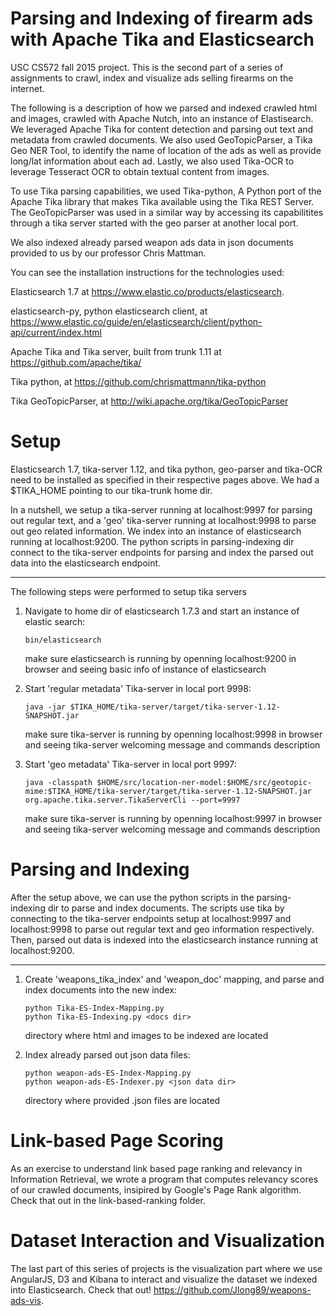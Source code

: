Parsing and Indexing of firearm ads with Apache Tika and Elasticsearch
======================================================================

USC CS572 fall 2015 project. This is the second part of a series of assignments to crawl, index and visualize ads selling firearms on the internet. 

The following is a description of how we parsed and indexed crawled html and images, crawled with Apache Nutch, into an instance of Elastisearch. We leveraged Apache Tika
for content detection and parsing out text and metadata from crawled documents. We also used GeoTopicParser, a Tika Geo NER Tool, to 
identify the name of location of the ads as well as provide long/lat information about each ad. Lastly, we also used Tika-OCR to leverage
Tesseract OCR to obtain textual content from images. 

To use Tika parsing capabilities, we used Tika-python, A Python port of the Apache Tika library that makes Tika available using the Tika REST Server.
The GeoTopicParser was used in a similar way by accessing its capabilitites through a tika server started with the geo parser at another 
local port.

We also indexed already parsed weapon ads data in json documents provided to us by our professor Chris Mattman.

You can see the installation instructions for the technologies used:

Elasticsearch 1.7 at https://www.elastic.co/products/elasticsearch.

elasticsearch-py, python elasticsearch client, at https://www.elastic.co/guide/en/elasticsearch/client/python-api/current/index.html

Apache Tika and Tika server, built from trunk 1.11 at https://github.com/apache/tika/

Tika python, at https://github.com/chrismattmann/tika-python

Tika GeoTopicParser, at http://wiki.apache.org/tika/GeoTopicParser

Setup
=====

Elasticsearch 1.7, tika-server 1.12, and tika python, geo-parser and tika-OCR need to be installed as specified in their respective pages above.
We had a $TIKA_HOME pointing to our tika-trunk home dir. 

In a nutshell, we setup a tika-server running at localhost:9997 for parsing out regular text, and a 'geo' tika-server running at localhost:9998 to
parse out geo related information. We index into an instance of elasticsearch running at localhost:9200. The python scripts in parsing-indexing dir connect to the
tika-server endpoints for parsing and index the parsed out data into the elasticsearch endpoint.

-------------------------------------------------------------------------------------------------------------------------------------------------------

The following steps were performed to setup tika servers  

1. Navigate to home dir of elasticsearch 1.7.3 and start an instance of elastic search:

	`bin/elasticsearch`

	make sure elasticsearch is running by openning localhost:9200 in browser and seeing basic info of instance of elasticsearch

2. Start 'regular metadata' Tika-server in local port 9998:

	`java -jar $TIKA_HOME/tika-server/target/tika-server-1.12-SNAPSHOT.jar`

	make sure tika-server is running by openning localhost:9998 in browser and seeing tika-server welcoming message and commands description

3. Start 'geo metadata' Tika-server in local port 9997:
	```
	java -classpath $HOME/src/location-ner-model:$HOME/src/geotopic-mime:$TIKA_HOME/tika-server/target/tika-server-1.12-SNAPSHOT.jar  org.apache.tika.server.TikaServerCli --port=9997
	```

	make sure tika-server is running by openning localhost:9997 in browser and seeing tika-server welcoming message and commands description

Parsing and Indexing
====================

After the setup above, we can use the python scripts in the parsing-indexing dir to parse and index documents. The scripts use tika by connecting to the
tika-server endpoints setup at localhost:9997 and localhost:9998 to parse out regular text and geo information respectively. Then, parsed out
data is indexed into the elasticsearch instance running at localhost:9200.

-------------------------------------------------------------------------------------------------------------------------------------------------------

1. 	Create 'weapons_tika_index' and 'weapon_doc' mapping, and parse and index documents into the new index:

	
	```
	python Tika-ES-Index-Mapping.py
	python Tika-ES-Indexing.py <docs dir>
	```
	
	<docs dir> directory where html and images to be indexed are located

3. Index already parsed out json data files:
	
	
	```
	python weapon-ads-ES-Index-Mapping.py
	python weapon-ads-ES-Indexer.py <json data dir>
	```
	
	<json data dir> directory where provided .json files are located


Link-based Page Scoring
=======================
As an exercise to understand link based page ranking and relevancy in Information Retrieval, we wrote a program that computes relevancy
scores of our crawled documents, insipired by Google's Page Rank algorithm. Check that out in the link-based-ranking folder.

Dataset Interaction and Visualization
=====================================

The last part of this series of projects is the visualization part where we use AngularJS, D3 and Kibana to interact and visualize the dataset we indexed into Elasticsearch. Check that out! https://github.com/Jlong89/weapons-ads-vis.








	
